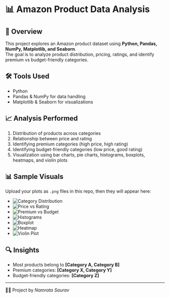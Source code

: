 # 📊 Amazon Product Data Analysis

## 🔎 Overview
This project explores an Amazon product dataset using **Python, Pandas, NumPy, Matplotlib, and Seaborn**.  
The goal is to analyze product distribution, pricing, ratings, and identify premium vs budget-friendly categories.

## 🛠 Tools Used
- Python  
- Pandas & NumPy for data handling  
- Matplotlib & Seaborn for visualizations  

## 📈 Analysis Performed
1. Distribution of products across categories  
2. Relationship between price and rating  
3. Identifying premium categories (high price, high rating)  
4. Identifying budget-friendly categories (low price, good rating)  
5. Visualization using bar charts, pie charts, histograms, boxplots, heatmaps, and violin plots  

## 📊 Sample Visuals
Upload your plots as `.png` files in this repo, then they will appear here:
- ![Category Distribution](category_counts.png)  
- ![Price vs Rating](price_rating.png)  
- ![Premium vs Budget](premium_budget.png)  
- ![Histograms](histogram.png)  
- ![Boxplot](boxplot.png)  
- ![Heatmap](heatmap.png)  
- ![Violin Plot](violin.png)  

## 🔍 Insights
- Most products belong to **[Category A, Category B]**  
- Premium categories: **[Category X, Category Y]**  
- Budget-friendly categories: **[Category Z]**  

---
👩‍💻 Project by *Namrata Saurav*
